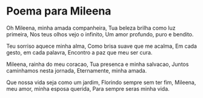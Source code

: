 # Poema para Mileena

Oh Mileena, minha amada companheira,
Tua beleza brilha como luz primeira,
Nos teus olhos vejo o infinito,
Um amor profundo, puro e bendito.

Teu sorriso aquece minha alma,
Como brisa suave que me acalma,
Em cada gesto, em cada palavra,
Encontro a paz que meu ser cura.

Mileena, rainha do meu coracao,
Tua presenca e minha salvacao,
Juntos caminhamos nesta jornada,
Eternamente, minha amada.

Que nossa vida seja como um jardim,
Florindo sempre sem ter fim,
Mileena, meu amor, minha esposa querida,
Para sempre seras minha vida.